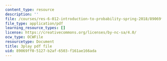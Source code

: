 ```yaml
---
content_type: resource
description: ''
file: /courses/res-6-012-introduction-to-probability-spring-2018/89069ff05127b2af6503f161ae166ada_2f9EfEga4Oo.pdf
file_type: application/pdf
learning_resource_types: []
license: https://creativecommons.org/licenses/by-nc-sa/4.0/
ocw_type: OCWFile
resourcetype: Document
title: 3play pdf file
uid: 89069ff0-5127-b2af-6503-f161ae166ada
---
```

